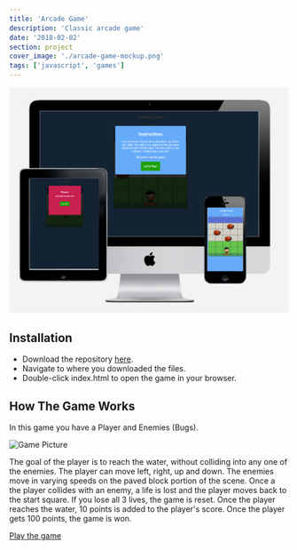 ```yaml
---
title: 'Arcade Game'
description: 'Classic arcade game'
date: '2018-02-02'
section: project
cover_image: './arcade-game-mockup.png'
tags: ['javascript', 'games']
---
```


![Arcade Game Picture](arcade-game-mockup.png)

## Installation

- Download the repository [here](https://github.com/cbaucom/fend-arcade-game.git).
- Navigate to where you downloaded the files.
- Double-click index.html to open the game in your browser.

## How The Game Works

In this game you have a Player and Enemies (Bugs).

![Game Picture](https://d17h27t6h515a5.cloudfront.net/topher/2017/June/5931c951_frogger/frogger.png)

The goal of the player is to reach the water, without colliding into any one of the enemies. The player can move left, right, up and down. The enemies move in varying speeds on the paved block portion of the scene. Once a the player collides with an enemy, a life is lost and the player moves back to the start square. If you lose all 3 lives, the game is reset. Once the player reaches the water, 10 points is added to the player's score. Once the player gets 100 points, the game is won.

[Play the game](https://cbaucom.github.io/fend-arcade-game/)

